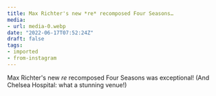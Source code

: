 ```yaml
---
title: Max Richter's new *re* recomposed Four Seasons…
media:
- url: media-0.webp
date: "2022-06-17T07:52:24Z"
draft: false
tags:
- imported
- from-instagram
---
```

Max Richter's new *re* recomposed Four Seasons was exceptional\! \(And Chelsea Hospital: what a stunning venue\!\)
